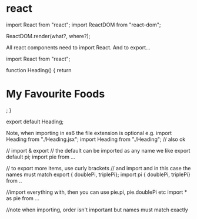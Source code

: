 # react

import React from "react";
import ReactDOM from "react-dom";

ReactDOM.render(what?, where?);

All react components need to import React. And to export...

import React from "react";

function Heading() {
  return <h1>My Favourite Foods</h1>;
}

export default Heading;

Note, when importing in es6 the file extension is optional
e.g.
import Heading from "./Heading.jsx";
import Heading from "./Heading"; // also ok

// import & export
// the default can be imported as any name we like
export default pi;
import pie from ...

// to export more items, use curly brackets
// and import and in this case the names must match
export { doublePi, triplePi};
import pi { doublePi, triplePi} from ..

//import everything with, then you can use pie.pi, pie.doublePi etc 
import * as pie from ...

//note when importing, order isn't important but names must match exactly